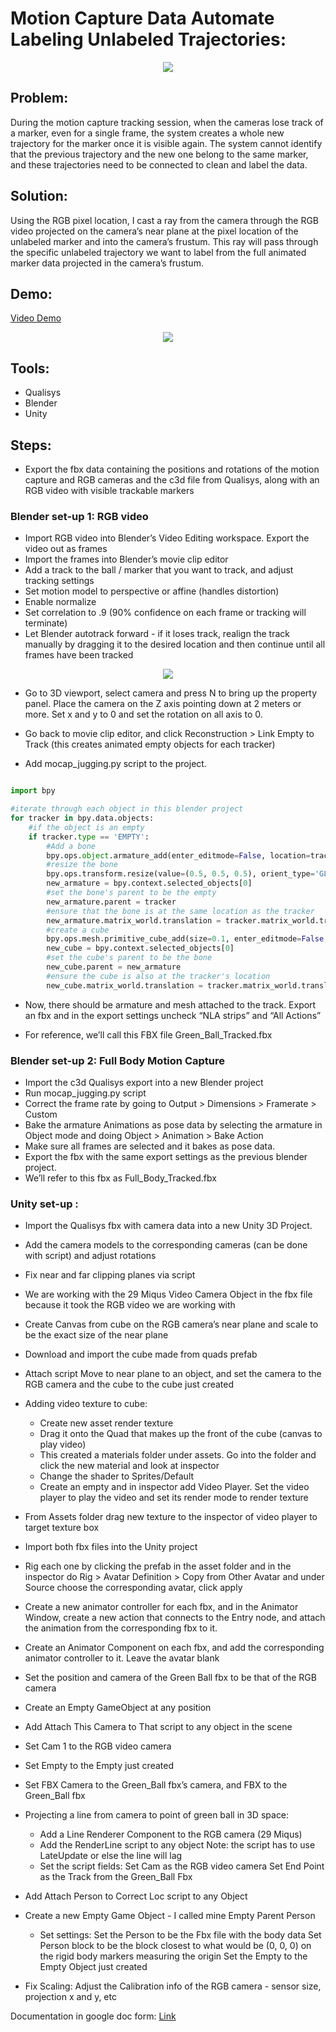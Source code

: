 # Motion Capture Data Automate Labeling Unlabeled Trajectories: 

<p align="center">
  <img src="https://user-images.githubusercontent.com/44556715/77354301-f7aa5780-6d18-11ea-9ac5-7657f866cff1.gif">
</p>

## Problem: 
During the motion capture tracking session, when the cameras lose track of a marker, even for a single frame, the system creates a whole new trajectory for the marker once it is visible again. The system cannot identify that the previous trajectory and the new one belong to the same marker, and these trajectories need to be connected to clean and label the data. 

## Solution:
Using the RGB pixel location, I cast a ray from the camera through the RGB video projected on the camera’s near plane at the pixel location of the unlabeled marker and into the camera’s frustum. This ray will pass through the specific unlabeled trajectory we want to label from the full animated marker data projected in the camera’s frustum. 

## Demo:
[Video Demo](https://drive.google.com/uc?export=view&id=1T9QogBXx24qYvvsCePVemjddDWOzjJLj)

<p align="center">
  <img src="https://user-images.githubusercontent.com/44556715/77353406-4951e280-6d17-11ea-9df9-541e853d6478.gif">
</p>

## Tools:
- Qualisys
- Blender
- Unity

## Steps:
- Export the fbx data containing the positions and rotations of the motion capture and RGB cameras and the c3d file from Qualisys, along with an RGB video with visible trackable markers 

### Blender set-up 1: RGB video 

- Import RGB video into Blender’s Video Editing workspace. Export the video out as frames
- Import the frames into Blender’s movie clip editor
- Add a track to the ball / marker that you want to track, and adjust tracking settings
- Set motion model to perspective or affine (handles distortion)
- Enable normalize
- Set correlation to .9 (90% confidence on each frame or tracking will terminate)
- Let Blender autotrack forward - if it loses track, realign the track manually by dragging it to the desired location and then continue until all frames have been tracked

<p align="center">
  <img src="https://user-images.githubusercontent.com/44556715/77356095-0fcfa600-6d1c-11ea-85e1-618d18243eee.gif">
</p>

- Go to 3D viewport, select camera and press N to bring up the property panel. Place the camera on the Z axis pointing down at 2 meters or more. Set x and y to 0 and set the rotation on all axis to 0. 
- Go back to movie clip editor, and click Reconstruction > Link Empty to Track (this creates animated empty objects for each tracker)

- Add mocap_jugging.py script to the project.
```python

import bpy

#iterate through each object in this blender project
for tracker in bpy.data.objects:
    #if the object is an empty
    if tracker.type == 'EMPTY':
        #Add a bone
        bpy.ops.object.armature_add(enter_editmode=False, location=tracker.matrix_world.translation)
        #resize the bone
        bpy.ops.transform.resize(value=(0.5, 0.5, 0.5), orient_type='GLOBAL', orient_matrix=((1, 0, 0), (0, 1, 0), (0, 0, 1)), orient_matrix_type='GLOBAL', mirror=True, use_proportional_edit=False, proportional_edit_falloff='SMOOTH', proportional_size=1, use_proportional_connected=False, use_proportional_projected=False, release_confirm=True)
        new_armature = bpy.context.selected_objects[0]
        #set the bone's parent to be the empty
        new_armature.parent = tracker
        #ensure that the bone is at the same location as the tracker
        new_armature.matrix_world.translation = tracker.matrix_world.translation
        #create a cube
        bpy.ops.mesh.primitive_cube_add(size=0.1, enter_editmode=False, location=(0, 0, 0))
        new_cube = bpy.context.selected_objects[0]
        #set the cube's parent to be the bone
        new_cube.parent = new_armature
        #ensure the cube is also at the tracker's location
        new_cube.matrix_world.translation = tracker.matrix_world.translation
```

- Now, there should be armature and mesh attached to the track. Export an fbx and in the export settings uncheck “NLA strips” and “All Actions”

- For reference, we’ll call this FBX file Green_Ball_Tracked.fbx


### Blender set-up 2: Full Body Motion Capture 
- Import the c3d Qualisys export into a new Blender project
- Run mocap_jugging.py script
- Correct the frame rate by going to Output > Dimensions > Framerate > Custom
- Bake the armature Animations as pose data by selecting the armature in Object mode and doing Object > Animation > Bake Action 
- Make sure all frames are selected and it bakes as pose data.
- Export the fbx with the same export settings as the previous blender project. 
- We’ll refer to this fbx as Full_Body_Tracked.fbx 


### Unity set-up : 
- Import the Qualisys fbx with camera data into a new Unity 3D Project. 
- Add the camera models to the corresponding cameras (can be done with script) and adjust rotations 
- Fix near and far clipping planes via script
- We are working with the 29 Miqus Video Camera Object in the fbx file because it took the RGB video we are working with 
- Create Canvas from cube on the RGB camera’s near plane and scale to be the exact size of the near plane
- Download and import the cube made from quads prefab
- Attach script Move to near plane to an object, and set the camera to the RGB camera and the cube to the cube just created

- Adding video texture to cube:
  - Create new asset render texture
  - Drag it onto the Quad that makes up the front of the cube (canvas to play video)
  - This created a materials folder under assets. Go into the folder and click the new material and look at inspector
  - Change the shader to Sprites/Default
  - Create an empty and in inspector add Video Player. Set the video player to play the video and set its render mode to render texture
- From Assets folder drag new texture to the inspector of video player to target texture box
- Import both fbx files into the Unity project
- Rig each one by clicking the prefab in the asset folder and in the inspector do Rig > Avatar Definition > Copy from Other Avatar and under Source choose the corresponding avatar, click apply
- Create a new animator controller for each fbx, and in the Animator Window, create a new action that connects to the Entry node, and attach the animation from the corresponding fbx to it.
- Create an Animator Component on each fbx, and add the corresponding animator controller to it. Leave the avatar blank
- Set the position and camera of the Green Ball fbx to be that of the RGB camera
- Create an Empty GameObject at any position
- Add Attach This Camera to That script to any object in the scene
- Set Cam 1 to the RGB video camera
- Set Empty to the Empty just created
- Set FBX Camera to the Green_Ball fbx’s camera, and FBX to the Green_Ball fbx

- Projecting a line from camera to point of green ball in 3D space:
  - Add a Line Renderer Component to the RGB camera (29 Miqus)
  - Add the RenderLine script to any object
    Note: the script has to use LateUpdate or else the line will lag
  - Set the script fields:
    Set Cam as the RGB video camera 
    Set End Point as the Track from the Green_Ball Fbx 

- Add Attach Person to Correct Loc script to any Object
- Create a new Empty Game Object - I called mine Empty Parent Person
  - Set settings:
    Set the Person to be the Fbx file with the body data
    Set Person block to be the block closest to what would be (0, 0, 0) on the rigid body markers measuring the origin
    Set the Empty to the Empty Object just created

- Fix Scaling: Adjust the Calibration info of the RGB camera - sensor size, projection x and y, etc

Documentation in google doc form: [Link](https://docs.google.com/document/d/1-R8wa_b2aqKHwPzYCRN3BvOxRooNQKc3Azr2-XL1lhI/edit)

